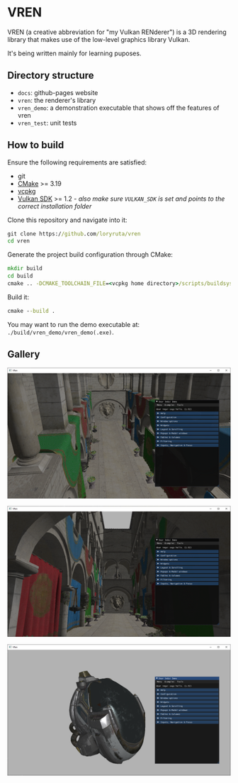 # VREN

VREN (a creative abbreviation for "my Vulkan RENderer") is a 3D rendering library that makes use of the low-level graphics library Vulkan.

It's being written mainly for learning puposes.

## Directory structure
- `docs`: github-pages website 
- `vren`: the renderer's library
- `vren_demo`: a demonstration executable that shows off the features of vren 
- `vren_test`: unit tests

## How to build

Ensure the following requirements are satisfied:
- git
- [CMake](https://cmake.org/download/) >= 3.19
- [vcpkg](https://github.com/microsoft/vcpkg)
- [Vulkan SDK](https://vulkan.lunarg.com/) >= 1.2 _- also make sure `VULKAN_SDK` is set and points to the correct installation folder_

Clone this repository and navigate into it:
```cmd
git clone https://github.com/loryruta/vren
cd vren
```

Generate the project build configuration through CMake:
```cmd
mkdir build
cd build
cmake .. -DCMAKE_TOOLCHAIN_FILE=<vcpkg home directory>/scripts/buildsystems/vcpkg.cmake
```

Build it:
```cmd
cmake --build .
```

You may want to run the demo executable at: `./build/vren_demo/vren_demo(.exe)`.

## Gallery 

![img](gallery/20220127.png)

![img](gallery/20220127_2.png)

![img](gallery/20220127_3.png)
